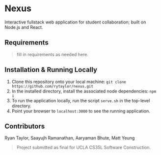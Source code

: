 # Nexus
Interactive fullstack web application for student collaboration; built on Node.js and React.

## Requirements
> fill in requirements as needed here.

## Installation & Running Locally
1. Clone this repository onto your local machine:
`git clone https://github.com/rytaylor/nexus.git`
2. In the installed directory, install the associated node dependencies:
`npm i`
3. To run the application locally, run the script `serve.sh` in the top-level directory.
4. Point your browser to `localhost:3000` to see the running application.

## Contributors
Ryan Taylor, Saayujh Ramanathan, Aaryaman Bhute, Matt Yeung

> Project submitted as final for UCLA CS35L Software Construction.
